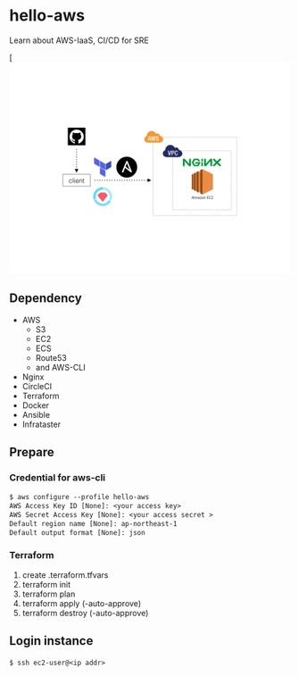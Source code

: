 # hello-aws
Learn about AWS-IaaS, CI/CD for SRE

[![pic](./pic/pic.png)

## Dependency
- AWS
  - S3
  - EC2
  - ECS
  - Route53
  - and AWS-CLI
- Nginx
- CircleCI
- Terraform
- Docker
- Ansible
- Infrataster

## Prepare

### Credential for aws-cli

```
$ aws configure --profile hello-aws
AWS Access Key ID [None]: <your access key>
AWS Secret Access Key [None]: <your access secret >
Default region name [None]: ap-northeast-1
Default output format [None]: json
```

### Terraform

1. create .terraform.tfvars
2. terraform init
3. terraform plan
4. terraform apply (-auto-approve)
5. terraform destroy (-auto-approve)

## Login instance

```
$ ssh ec2-user@<ip addr>
```
